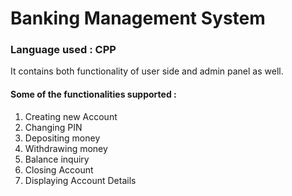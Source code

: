 # Banking Management System 

### Language used : CPP

It contains both functionality of user side and admin panel as well.

#### Some of the functionalities supported : 
1. Creating new Account
2. Changing PIN
3. Depositing money
4. Withdrawing money
5. Balance inquiry
6. Closing Account
7. Displaying Account Details
